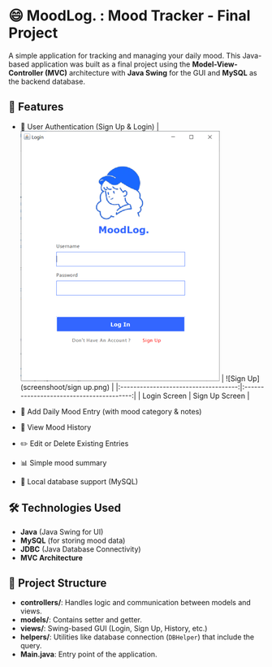 # 😄 MoodLog. : Mood Tracker - Final Project

A simple application for tracking and managing your daily mood. This Java-based application was built as a final project using the **Model-View-Controller (MVC)** architecture with **Java Swing** for the GUI and **MySQL** as the backend database.

## 📌 Features

- 🔐 User Authentication (Sign Up & Login)
| ![Login](screenshoot/login.png) | ![Sign Up](screenshoot/sign up.png) |
|:------------------------------------:|:----------------------------------------:|
| Login Screen                         | Sign Up Screen                           |

- 📅 Add Daily Mood Entry (with mood category & notes)
- 📖 View Mood History
- ✏️ Edit or Delete Existing Entries
- 📊 Simple mood summary
- 💾 Local database support (MySQL)

## 🛠️ Technologies Used

- **Java** (Java Swing for UI)
- **MySQL** (for storing mood data)
- **JDBC** (Java Database Connectivity)
- **MVC Architecture**

## 📁 Project Structure
- **controllers/**: Handles logic and communication between models and views.
- **models/**: Contains setter and getter.
- **views/**: Swing-based GUI (Login, Sign Up, History, etc.)
- **helpers/**: Utilities like database connection (`DBHelper`) that include the query.
- **Main.java**: Entry point of the application.
